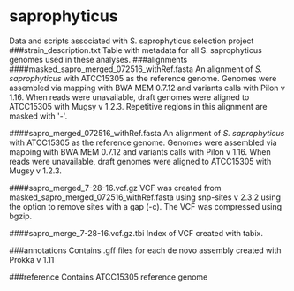 # saprophyticus
Data and scripts associated with S. saprophyticus selection project
###strain_description.txt
Table with metadata for all S. saprophyticus genomes used in these analyses.
###alignments
####masked\_sapro\_merged\_072516\_withRef.fasta
An alignment of _S. saprophyticus_ with ATCC15305 as the reference genome. Genomes were
assembled via mapping with BWA MEM 0.7.12 and variants calls with Pilon v 1.16. When reads were unavailable, draft genomes were aligned to ATCC15305 with Mugsy v 1.2.3. Repetitive regions in this alignment are masked with '-'.

####sapro\_merged\_072516\_withRef.fasta
An alignment of _S. saprophyticus_ with ATCC15305 as the reference genome. Genomes were
assembled via mapping with BWA MEM 0.7.12 and variants calls with Pilon v 1.16. When reads were unavailable, draft genomes were aligned to ATCC15305 with Mugsy v 1.2.3.

####sapro\_merged\_7-28-16.vcf.gz
VCF was created from masked\_sapro\_merged\_072516\_withRef.fasta using snp-sites v 2.3.2 using the option to remove sites with a gap (-c). The VCF was compressed using bgzip.

####sapro\_merge\_7-28-16.vcf.gz.tbi
Index of VCF created with tabix.

###annotations
Contains .gff files for each de novo assembly created with Prokka v 1.11

###reference
Contains ATCC15305 reference genome
